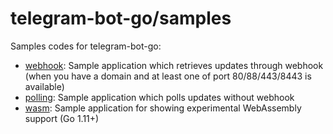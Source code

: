 # telegram-bot-go/samples

Samples codes for telegram-bot-go:

* [webhook](https://github.com/meinside/telegram-bot-go/tree/master/samples/webhook): Sample application which retrieves updates through webhook (when you have a domain and at least one of port 80/88/443/8443 is available)
* [polling](https://github.com/meinside/telegram-bot-go/tree/master/samples/polling): Sample application which polls updates without webhook
* [wasm](https://github.com/meinside/telegram-bot-go/tree/master/samples/wasm): Sample application for showing experimental WebAssembly support (Go 1.11+)

